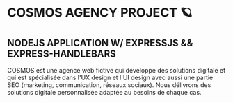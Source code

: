 # **COSMOS AGENCY PROJECT 🪐**
## NODEJS APPLICATION W/ EXPRESSJS && EXPRESS-HANDLEBARS

COSMOS est une agence web fictive qui développe des solutions digitale et qui est spécialisée dans l'UX design et l'UI design avec aussi une partie SEO (marketing, communication, réseaux sociaux).
Nous délivrons des solutions digitale personnalisée adaptée au besoins de chaque cas. 



